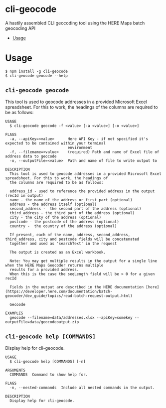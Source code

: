 # cli-geocode

A hastily assembled CLI geocoding tool using the HERE Maps batch geocoding API 


<!-- toc -->
* [Usage](#usage)
<!-- tocstop -->
# Usage
<!-- usage -->
```sh-session
$ npm install -g cli-geocode
$ cli-geocode geocode --help
```
<!-- usagestop -->

## `cli-geocode geocode`

This tool is used to geocode addresses in a provided Microsoft Excel spreadsheet. For this to work, the headings of the columns are required to be as follows:

```
USAGE
  $ cli-geocode geocode -f <value> [-a <value>] [-o <value>]

FLAGS
  -a, --apiKey=<value>      Here API Key - if not specified it's expected to be contained within your terminal
                            environment
  -f, --filename=<value>    (required) Path and name of Excel file of address data to geocode
  -o, --outputFile=<value>  Path and name of file to write output to

DESCRIPTION
  This tool is used to geocode addresses in a provided Microsoft Excel spreadsheet. For this to work, the headings of
  the columns are required to be as follows:

  address_id - used to reference the provided address in the output (recId in output)
  name - the name of the address or first part (optional)
  address - the address itself (optional)
  second_address -  the second part of the address (optional)
  third_address - the third part of the address (optional)
  city - the city of the address (optional)
  postcode - the postcode of the address (optional)
  country -  the country of the address (optional)

  If present, each of the name, address, second_address, third_address, city and postcode fields will be concatenated
  together and used as 'searchText' in the request

  The output is created as an Excel workbook.

  Note: You may get multiple results in the output for a single line when the HERE Maps Geocoder returns multiple
  results for a provided address.
  When this is the case the seqLength field will be > 0 for a given recId
    
  Fields in the output are described in the HERE documentation [here](https://developer.here.com/documentation/batch-geocoder/dev_guide/topics/read-batch-request-output.html)

  Gecoode

EXAMPLES
  geocode --filename=data/addresses.xlsx --apiKey=somekey --outputFile=data/geocodeoutput.zip
```

## `cli-geocode help [COMMANDS]`

Display help for cli-geocode.

```
USAGE
  $ cli-geocode help [COMMANDS] [-n]

ARGUMENTS
  COMMANDS  Command to show help for.

FLAGS
  -n, --nested-commands  Include all nested commands in the output.

DESCRIPTION
  Display help for cli-geocode.
```

<!-- commandsstop -->
